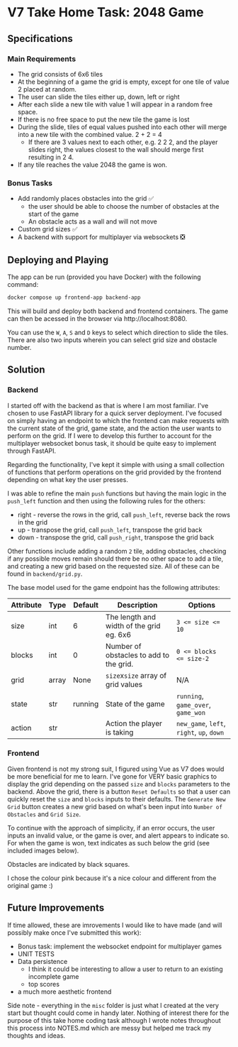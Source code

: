 # V7 Take Home Task: 2048 Game

## Specifications

### Main Requirements
- The grid consists of 6x6 tiles
- At the beginning of a game the grid is empty, except for one tile of value 2 placed at random.
- The user can slide the tiles either up, down, left or right
- After each slide a new tile with value 1 will appear in a random free space.
- If there is no free space to put the new tile the game is lost
- During the slide, tiles of equal values pushed into each other will merge into a new tile with the combined value. 2 + 2 = 4
    - If there are 3 values next to each other, e.g. 2 2 2, and the player slides right, the values closest to the wall should merge first resulting in 2 4.
- If any tile reaches the value 2048 the game is won.


### Bonus Tasks
- Add randomly places obstacles into the grid :white_check_mark:
    -   the user should be able to choose the number of obstacles at the start of the game 
    - An obstacle acts as a wall and will not move
- Custom grid sizes :white_check_mark:
- A backend with support for multiplayer via websockets :negative_squared_cross_mark:

## Deploying and Playing

The app can be run (provided you have Docker) with the following command:

```bash
docker compose up frontend-app backend-app
```

This will build and deploy both backend and frontend containers. The game can then be acessed in the browser via http://localhost:8080.

You can use the `W`, `A`, `S` and `D` keys to select which direction to slide the tiles. There are also two inputs wherein you can select grid size and obstacle number.

## Solution

### Backend

I started off with the backend as that is where I am most familiar. I've chosen to use FastAPI library for a quick server deployment. I've focused on simply having an endpoint to which the frontend can make requests with the current state of the grid, game state, and the action the user wants to perform on the grid. If I were to develop this further to account for the multiplayer websocket bonus task, it should be quite easy to implement through FastAPI.

Regarding the functionality, I've kept it simple with using a small collection of functions that perform operations on the grid provided by the frontend depending on what key the user presses.

I was able to refine the main `push` functions but having the main logic in the `push_left` function and then using the following rules for the others:
- right - reverse the rows in the grid, call `push_left`, reverse back the rows in the grid
- up - transpose the grid, call `push_left`, transpose the grid back
- down - transpose the grid, call `push_right`, transpose the grid back

Other functions include adding a random `2` tile, adding obstacles, checking if any possible moves remain should there be no other space to add a tile, and creating a new grid based on the requested size. All of these can be found in `backend/grid.py`.

The base model used for the game endpoint has the following attributes:

| Attribute | Type  | Default| Description                               | Options                                   |
|-----------|-------|---------|------------------------------------------|-------------------------------------------|
| size      | int   | 6       | The length and width of the grid eg. 6x6 | `3 <= size <= 10`                         |
| blocks    | int   | 0       | Number of obstacles to add to the grid.  | `0 <= blocks <= size-2`                   |
| grid      | array | None    | `size`x`size` array of grid values       | N/A                                       |
| state     | str   | running | State of the game                        | `running`, `game_over`, `game_won`        |
| action    | str   |         | Action the player is taking              | `new_game`, `left`, `right`, `up`, `down` |

### Frontend

Given frontend is not my strong suit, I figured using Vue as V7 does would be more beneficial for me to learn. I've gone for VERY basic graphics to display the grid depending on the passed `size` and `blocks` parameters to the backend. Above the grid, there is a button `Reset Defaults` so that a user can quickly reset the `size` and `blocks` inputs to their defaults. The `Generate New Grid` button creates a new grid based on what's been input into `Number of Obstacles` and `Grid Size`.

To continue with the approach of simplicity, if an error occurs, the user inputs an invalid value, or the game is over, and alert appears to indicate so. For when the game is won, text indicates as such below the grid (see included images below). 

Obstacles are indicated by black squares.

I chose the colour pink because it's a nice colour and different from the original game :)

## Future Improvements

If time allowed, these are imrovements I would like to have made (and will possibly make once I've submitted this work):
- Bonus task: implement the websocket endpoint for multiplayer games
- UNIT TESTS
- Data persistence
    - I think it could be interesting to allow a user to return to an existing incomplete game
    - top scores
- a much more aesthetic frontend

Side note - everything in the `misc` folder is just what I created at the very start but thought could come in handy later. Nothing of interest there for the purpose of this take home coding task although I wrote notes throughout this process into NOTES.md which are messy but helped me track my thoughts and ideas.
